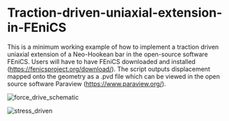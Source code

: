 # Traction-driven-uniaxial-extension-in-FEniCS

This is a minimum working example of how to implement a traction driven uniaxial extension of a Neo-Hookean bar in the open-source software FEniCS. Users will have to have FEniCS downloaded and installed (https://fenicsproject.org/download/). The script outputs displacement mapped onto the geometry as a .pvd file which can be viewed in the open source software Paraview (https://www.paraview.org/).

![force_drive_schematic](https://github.com/user-attachments/assets/7456fb64-9986-4d3a-a44b-35bd655e68e4)

![stress_driven](https://github.com/user-attachments/assets/ae5bf0f4-cd6c-4319-aa8e-a73f582e5afe)

